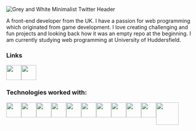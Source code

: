 
![Grey and White Minimalist Twitter Header](https://github.com/Kroplewski-M/Kroplewski-M/assets/52794168/427c9c64-37f0-4874-a4f9-70a8e9c72f97)

A front-end developer from the UK. I have a passion for web programming which originated from game development. I love creating challenging and fun projects and looking back how it was an empty repo at the beginning. I am currently studying web programming at University of Huddersfield.

<h3>Links</h3>
<div style="display:flex">
<a href="https://www.mateusz-k.dev" target="_blank"><img src="https://cdn-icons-png.flaticon.com/512/5602/5602732.png" style="width:40px"></a>
 <a href="https://www.linkedin.com/in/mateusz-kroplewski-732239176/" target="_blank"><img src="https://cdn-icons-png.flaticon.com/512/174/174857.png" style="width:40px"></a>
</div>




<h3>Technologies worked with:</h3>
<div style="display:flex">
<img src="https://cdn.pixabay.com/photo/2017/08/05/11/16/logo-2582748_1280.png" style="width:40px ">
 <img src="https://cdn.pixabay.com/photo/2017/08/05/11/16/logo-2582747_1280.png" style="width:40px ">
 <img src="https://upload.wikimedia.org/wikipedia/commons/thumb/d/d5/Tailwind_CSS_Logo.svg/600px-Tailwind_CSS_Logo.svg.png?20211001194333" style="width:40px ">
<img src="https://upload.wikimedia.org/wikipedia/commons/thumb/a/a7/React-icon.svg/512px-React-icon.svg.png?20220125121207" style="width:40px ">
<img src="https://upload.wikimedia.org/wikipedia/commons/thumb/9/95/Vue.js_Logo_2.svg/2367px-Vue.js_Logo_2.svg.png" style="width:40px">
<img src="https://miro.medium.com/v2/resize:fit:1200/1*yUNfohs9jA6GCDmyCYJTvA@2x.png" style="width:40px">
<img src="https://upload.wikimedia.org/wikipedia/commons/thumb/4/4c/Typescript_logo_2020.svg/512px-Typescript_logo_2020.svg.png?20221110153201" style="width:40px"> 
<img src="https://avatars.githubusercontent.com/u/54469796?s=200&v=4" style="width:40px">

<img src="https://seeklogo.com/images/C/c-sharp-c-logo-02F17714BA-seeklogo.com.png" style="width:40px ">  
<img src="https://imgs.search.brave.com/phwKskPx4wrsTZMfQm22GTflEZeq4z6WjWRMxeRDX_8/rs:fit:860:0:0/g:ce/aHR0cHM6Ly91cGxv/YWQud2lraW1lZGlh/Lm9yZy93aWtpcGVk/aWEvY29tbW9ucy83/LzdkL01pY3Jvc29m/dF8uTkVUX2xvZ28u/c3Zn.svg" style="width:40px ">  
<img src="https://imgs.search.brave.com/-ch5-z2zu8U5YsFwN9Gg_Td1bWZ5tE8001blri277Z4/rs:fit:860:0:0/g:ce/aHR0cHM6Ly9zdGF0/aWMuaW5mcmFnaXN0/aWNzLmNvbS9tYXJr/ZXRpbmcvV2Vic2l0/ZS9wcm9kdWN0cy9p/Z25pdGUtdWktbGFu/ZGluZy9ibGF6b3It/bG9nby5zdmc.svg" style="width:60px; margin-left-10px; ">  

 <div>

